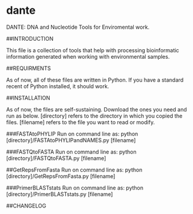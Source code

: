 # dante

DANTE: DNA and Nucleotide Tools for Enviromental work.


##INTRODUCTION

This file is a collection of tools that help with processing bioinformatic information generated when working with environmental samples. 


##REQUIRMENTS

As of now, all of these files are written in Python. If you have a standard recent of Python installed, it should work. 


##INSTALLATION

As of now, the files are self-sustaining. Download the ones you need and run as below. 
[directory] refers to the directory in which you copied the files. 
[filename] refers to the file you want to read or modify.

###FASTAtoPHYLIP
Run on command line as: python [directory]/FASTAtoPHYLIPandNAMES.py [filename]

###FASTQtoFASTA
Run on command line as: python [directory]/FASTQtoFASTA.py [filename]

##GetRepsFromFasta
Run on command line as: python [directory]/GetRepsFromFasta.py [filename]

###PrimerBLASTstats
Run on command line as:  python [directory]/PrimerBLASTstats.py [filename]



##CHANGELOG